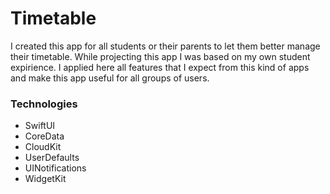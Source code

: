 # Timetable
I created this app for all students or their parents to let them better manage their timetable. While projecting this app I was based on my own student expirience. I applied here all features that I expect from this kind of apps and make this app useful for all groups of users.



### Technologies

- SwiftUI
- CoreData
- CloudKit
- UserDefaults
- UINotifications
- WidgetKit

